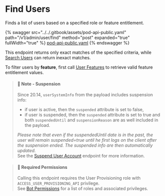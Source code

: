 # Find Users

Finds a list of users based on a specified role or feature entitlement.

{% swagger src="../../.gitbook/assets/pod-api-public.yaml" path="/v1/admin/user/find" method="post" expanded="true" fullWidth="true" %}
[pod-api-public.yaml](../../.gitbook/assets/pod-api-public.yaml)
{% endswagger %}

This endpoint returns only exact matches of the specified criteria, while [Search Users](../users/search-users.md) can return inexact matches.

To filter users by **feature**, first call [User Features](features.md) to retrieve valid feature entitlement values.

> #### 📘 Note - Suspension
>
> Since 20.14, `userSystemInfo` from the payload includes suspension info:
>
> * if user is active, then the `suspended` attribute is set to false,
> * if user is suspended, then the `suspended` attribute is set to true and both `suspendedUntil` and `suspensionReason` are as well included in the payload.
>
> _Please note that even if the suspendedUntil date is in the past, the user will remain suspended=true until he first logs on the client after the suspension ended. The suspended info are then automatically updated._\
> See the [Suspend User Account](suspend-user-v1.md) endpoint for more information.

> #### 🚧 Required Permissions
>
> Calling this endpoint requires the User Provisioning role with `ACCESS_USER_PROVISIONING_API` privilege.\
> See [Bot Permissions](https://docs.developers.symphony.com/building-bots-on-symphony/configuration/bot-permissions) for a list of roles and associated privileges.
